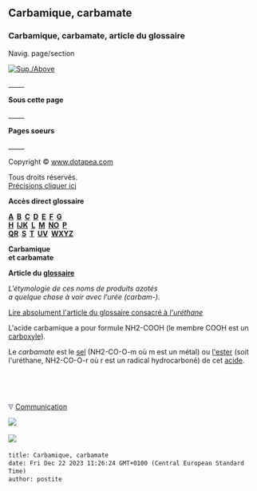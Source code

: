 ## Carbamique, carbamate
### Carbamique, carbamate, article du glossaire
 Navig. page/section

[![Sup./Above](_derived/up_cmp_themenoir010_up.gif)](c.html)

\_\_\_\_\_

**Sous cette page**

\_\_\_\_\_

**Pages soeurs**

\_\_\_\_\_

Copyright © www.dotapea.com

Tous droits réservés.  
[Précisions cliquer ici](droitscopie.html)

**Accès direct glossaire**

**[A](a.html)  [B](b.html)  [C](c.html)  [D](d.html)  [E](e.html)  [F](f.html)  [G](g.html)  
[H](h.html)  [IJK](ijk.html)  [L](l.html)  [M](m.html)  [NO](no.html)  [P](p.html)  
[QR](qr.html)  [S](s.html)  [T](t.html)  [UV](uv.html)  [WXYZ](wxyz.html)**

**Carbamique  
et carbamate**

**Article du [glossaire](glossaire.html)**

_L'étymologie de ces noms de produits azotés  
a quelque chose à voir avec l'urée (carbam-)._

[Lire absolument l'article du glossaire consacré à _l'uréthane_](urethane.html)

L'acide carbamique a pour formule NH2\-COOH (le membre COOH est un [carboxyle](carboxyle.html)).

Le _carbamate_ est le [sel](formationdesels.html) (NH2\-CO-O-m où m est un métal) ou [l'ester](ester.html) (soit l'uréthane, NH2\-CO-O-r où r est un radical hydrocarboné) de cet [acide](acides.html).



 

 ![](images/transparent122x1.gif)

![](images/flechebas.gif) [Communication](http://www.artrealite.com/annonceurs.htm) 

[![](https://cbonvin.fr/sites/regie.artrealite.com/visuels/campagne1.png)](index-2.html#20131014)

![](https://cbonvin.fr/sites/regie.artrealite.com/visuels/campagne2.png)
```
title: Carbamique, carbamate
date: Fri Dec 22 2023 11:26:24 GMT+0100 (Central European Standard Time)
author: postite
```
